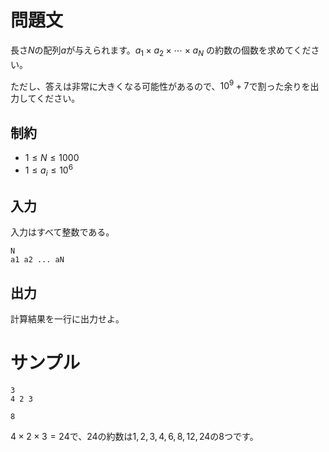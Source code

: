 問題文
=====
長さ$N$の配列$a$が与えられます。$a_1 \times a_2 \times \cdots \times a_N$
の約数の個数を求めてください。

ただし、答えは非常に大きくなる可能性があるので、$10 ^ 9 + 7$で割った余りを出力してください。

制約
-----
- $1 \leq N \leq 1000$
- $1 \leq a_i \leq 10 ^ 6$

入力
-----
入力はすべて整数である。
```
N
a1 a2 ... aN
```

出力
-----
計算結果を一行に出力せよ。


サンプル
=====
```入力1
3
4 2 3

```

```出力1
8

```
$4 \times 2 \times 3 = 24$で、$24$の約数は$1, 2, 3, 4, 6, 8, 12, 24$の$8$つです。



